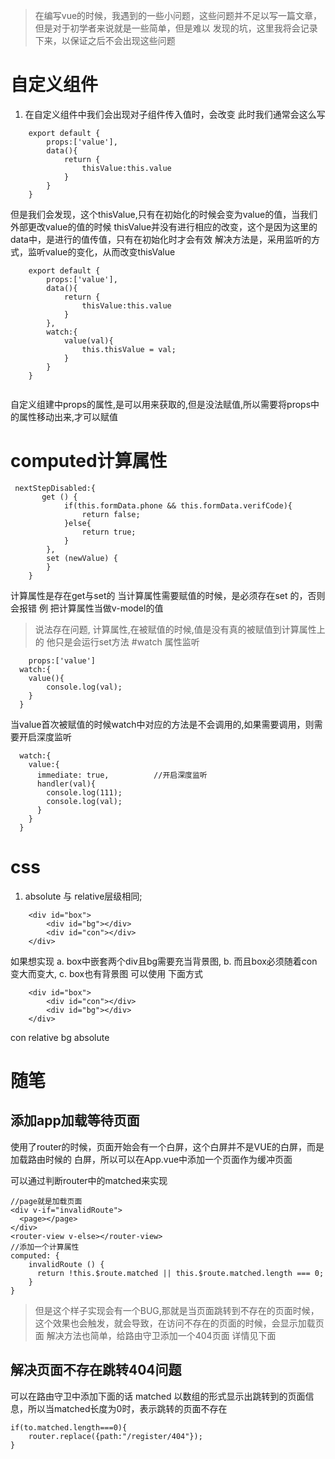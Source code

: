 > 在编写vue的时候，我遇到的一些小问题，这些问题并不足以写一篇文章，但是对于初学者来说就是一些简单，但是难以
> 发现的坑，这里我将会记录下来，以保证之后不会出现这些问题
# 自定义组件
1. 在自定义组件中我们会出现对子组件传入值时，会改变
此时我们通常会这么写
```
	export default {
		props:['value'],
		data(){
			return {
				thisValue:this.value
			}
		}
	}
```
但是我们会发现，这个thisValue,只有在初始化的时候会变为value的值，当我们外部更改value的值的时候
thisValue并没有进行相应的改变，这个是因为这里的data中，是进行的值传值，只有在初始化时才会有效
解决方法是，采用监听的方式，监听value的变化，从而改变thisValue

```
	export default {
		props:['value'],
		data(){
			return {
				thisValue:this.value
			}
		},
		watch:{
			value(val){
				this.thisValue = val;
			}
		}
	}
	
```
自定义组建中props的属性,是可以用来获取的,但是没法赋值,所以需要将props中的属性移动出来,才可以赋值
# computed计算属性
```
 nextStepDisabled:{
	   get () {
			if(this.formData.phone && this.formData.verifCode){
				return false;
			}else{
				return true;
			}
		},
		set (newValue) {
		}
	}
```
计算属性是存在get与set的
当计算属性需要赋值的时候，是必须存在set  的，否则会报错
例
	把计算属性当做v-model的值
>说法存在问题,
>计算属性,在被赋值的时候,值是没有真的被赋值到计算属性上的
>他只是会运行set方法
#watch
属性监听
```
	props:['value']
  watch:{
    value(){
        console.log(val);
    }
  }
```
当value首次被赋值的时候watch中对应的方法是不会调用的,如果需要调用，则需要开启深度监听
```
  watch:{
    value:{
      immediate: true,			//开启深度监听
      handler(val){
        console.log(111);
        console.log(val);
      }
    }
  }
```
# css
1. absolute 与 relative层级相同;
```
	<div id="box">
		<div id="bg"></div>
		<div id="con"></div>
	</div>
```
如果想实现
a. box中嵌套两个div且bg需要充当背景图,
b. 而且box必须随着con变大而变大,
c. box也有背景图
可以使用 下面方式
```
	<div id="box">
		<div id="con"></div>
		<div id="bg"></div>
	</div>
```
con  relative
bg absolute
# 随笔
## 添加app加载等待页面
使用了router的时候，页面开始会有一个白屏，这个白屏并不是VUE的白屏，而是加载路由时候的
白屏，所以可以在App.vue中添加一个页面作为缓冲页面

可以通过判断router中的matched来实现
```
//page就是加载页面
<div v-if="invalidRoute">
  <page></page>
</div>
<router-view v-else></router-view>
//添加一个计算属性
computed: {
	invalidRoute () {
	  return !this.$route.matched || this.$route.matched.length === 0;
	}
}

```
>但是这个样子实现会有一个BUG,那就是当页面跳转到不存在的页面时候，这个效果也会触发，就会导致，在访问不存在的页面的时候，会显示加载页面
解决方法也简单，给路由守卫添加一个404页面
详情见下面
## 解决页面不存在跳转404问题 
可以在路由守卫中添加下面的话
 matched 以数组的形式显示出跳转到的页面信息，所以当matched长度为0时，表示跳转的页面不存在
```
if(to.matched.length===0){
	router.replace({path:"/register/404"});
}
```
